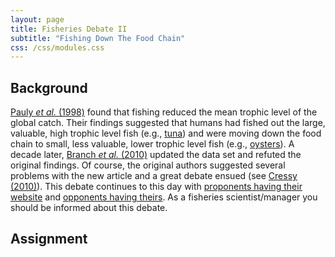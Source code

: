 ```yaml
---
layout: page
title: Fisheries Debate II
subtitle: "Fishing Down The Food Chain"
css: /css/modules.css
---
```


## Background

[Pauly *et al.* (1998)](Pauly-et-al-1998.pdf) found that fishing reduced the mean trophic level of the global catch.  Their findings suggested that humans had fished out the large, valuable, high trophic level fish (e.g., [tuna](https://en.wikipedia.org/wiki/Tuna)) and were moving down the food chain to small, less valuable, lower trophic level fish (e.g., [oysters](https://en.wikipedia.org/wiki/Oyster)).  A decade later, [Branch *et al.* (2010)](Branch-et-al-2010.pdf) updated the data set and refuted the original findings.  Of course, the original authors suggested several problems with the new article and a great debate ensued (see [Cressy (2010)](http://www.nature.com/news/2010/101117/full/news.2010.619.html)).  This debate continues to this day with [proponents having their website](http://www.fishingdown.org/) and [opponents having theirs](http://cfooduw.org/myths/we-are-fishing-down-the-food-chain/).  As a fisheries scientist/manager you should be informed about this debate.

## Assignment

